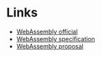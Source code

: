 # Links

* [WebAssembly official](https://webassembly.org/)
* [WebAssembly specification](https://webassembly.github.io/spec/core/)
* [WebAssembly proposal](https://github.com/WebAssembly/proposals)